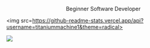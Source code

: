 <p align="center">
    Beginner Software Developer
    
  <img src=https://github-readme-stats.vercel.app/api?username=titaniummachine1&theme=radical>
  <br/>
    
![](https://komarev.com/ghpvc/?username=titaniummachine1&style=flat-square)
</p>


<!--
**titaniummachine1/titaniummachine1** is a ✨ _special_ ✨ repository because its `README.md` (this file) appears on your GitHub profile.

Here are some ideas to get you started:

- 🔭 I’m currently working on ...
- 🌱 I’m currently learning ...
- 👯 I’m looking to collaborate on ...
- 🤔 I’m looking for help with ...
- 💬 Ask me about ...
- 📫 How to reach me: ...
- 😄 Pronouns: ...
- ⚡ Fun fact: ...
-->
